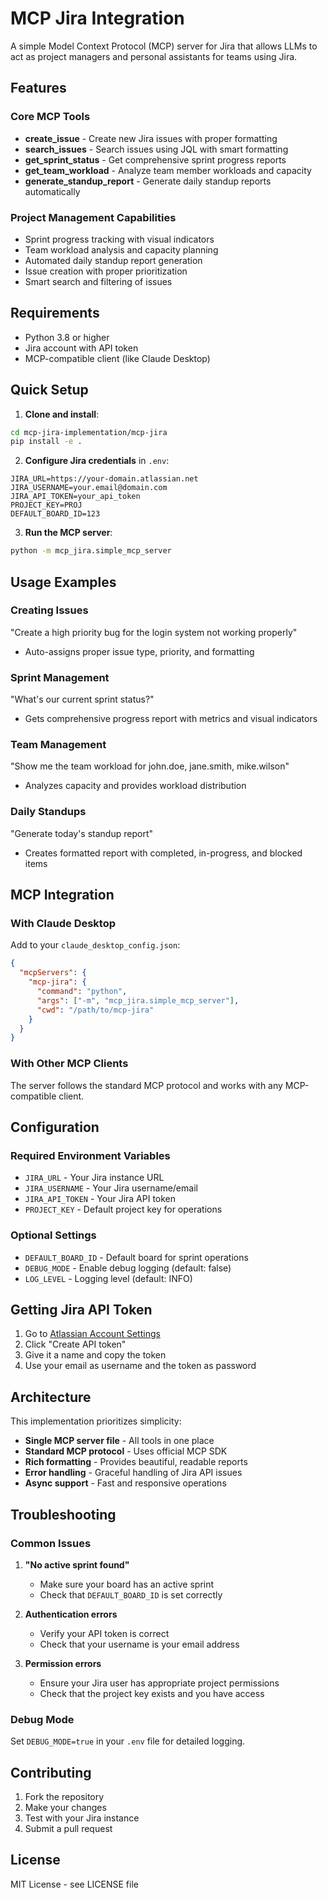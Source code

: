 # MCP Jira Integration

A simple Model Context Protocol (MCP) server for Jira that allows LLMs to act as project managers and personal assistants for teams using Jira.

## Features

### Core MCP Tools
- **create_issue** - Create new Jira issues with proper formatting
- **search_issues** - Search issues using JQL with smart formatting
- **get_sprint_status** - Get comprehensive sprint progress reports
- **get_team_workload** - Analyze team member workloads and capacity
- **generate_standup_report** - Generate daily standup reports automatically

### Project Management Capabilities
- Sprint progress tracking with visual indicators
- Team workload analysis and capacity planning
- Automated daily standup report generation
- Issue creation with proper prioritization
- Smart search and filtering of issues

## Requirements

- Python 3.8 or higher
- Jira account with API token
- MCP-compatible client (like Claude Desktop)

## Quick Setup

1. **Clone and install**:
```bash
cd mcp-jira-implementation/mcp-jira
pip install -e .
```

2. **Configure Jira credentials** in `.env`:
```env
JIRA_URL=https://your-domain.atlassian.net
JIRA_USERNAME=your.email@domain.com
JIRA_API_TOKEN=your_api_token
PROJECT_KEY=PROJ
DEFAULT_BOARD_ID=123
```

3. **Run the MCP server**:
```bash
python -m mcp_jira.simple_mcp_server
```

## Usage Examples

### Creating Issues
"Create a high priority bug for the login system not working properly"
- Auto-assigns proper issue type, priority, and formatting

### Sprint Management
"What's our current sprint status?"
- Gets comprehensive progress report with metrics and visual indicators

### Team Management
"Show me the team workload for john.doe, jane.smith, mike.wilson"
- Analyzes capacity and provides workload distribution

### Daily Standups
"Generate today's standup report"
- Creates formatted report with completed, in-progress, and blocked items

## MCP Integration

### With Claude Desktop
Add to your `claude_desktop_config.json`:
```json
{
  "mcpServers": {
    "mcp-jira": {
      "command": "python",
      "args": ["-m", "mcp_jira.simple_mcp_server"],
      "cwd": "/path/to/mcp-jira"
    }
  }
}
```

### With Other MCP Clients
The server follows the standard MCP protocol and works with any MCP-compatible client.

## Configuration

### Required Environment Variables
- `JIRA_URL` - Your Jira instance URL
- `JIRA_USERNAME` - Your Jira username/email
- `JIRA_API_TOKEN` - Your Jira API token
- `PROJECT_KEY` - Default project key for operations

### Optional Settings
- `DEFAULT_BOARD_ID` - Default board for sprint operations
- `DEBUG_MODE` - Enable debug logging (default: false)
- `LOG_LEVEL` - Logging level (default: INFO)

## Getting Jira API Token

1. Go to [Atlassian Account Settings](https://id.atlassian.com/manage-profile/security/api-tokens)
2. Click "Create API token"
3. Give it a name and copy the token
4. Use your email as username and the token as password

## Architecture

This implementation prioritizes simplicity:
- **Single MCP server file** - All tools in one place
- **Standard MCP protocol** - Uses official MCP SDK
- **Rich formatting** - Provides beautiful, readable reports
- **Error handling** - Graceful handling of Jira API issues
- **Async support** - Fast and responsive operations

## Troubleshooting

### Common Issues

1. **"No active sprint found"**
   - Make sure your board has an active sprint
   - Check that `DEFAULT_BOARD_ID` is set correctly

2. **Authentication errors**
   - Verify your API token is correct
   - Check that your username is your email address

3. **Permission errors**
   - Ensure your Jira user has appropriate project permissions
   - Check that the project key exists and you have access

### Debug Mode
Set `DEBUG_MODE=true` in your `.env` file for detailed logging.

## Contributing

1. Fork the repository
2. Make your changes
3. Test with your Jira instance
4. Submit a pull request

## License

MIT License - see LICENSE file
